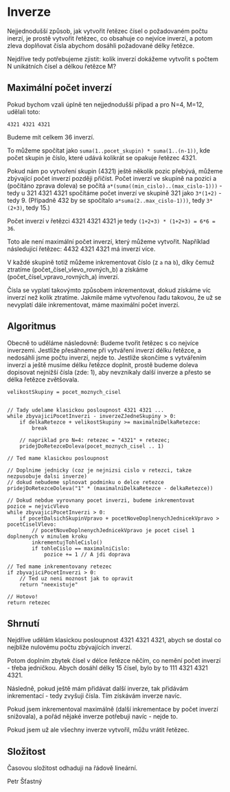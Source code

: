 # Inverze

Nejjednodušší způsob, jak vytvořit řetězec čísel o požadovaném počtu inerzí, je prostě vytvořit řetězec, co obsahuje co nejvíce inverzí, a potom zleva doplňovat čísla abychom dosáhli požadované délky řetězce.

Nejdříve tedy potřebujeme zjistit: kolik inverzí dokážeme vytvořit s počtem N unikátních čísel a délkou řetězce M?

## Maximální počet inverzí

Pokud bychom vzali úplně ten nejjednodušší případ a pro N=4, M=12, udělali toto:

`4321 4321 4321`

Budeme mít celkem 36 inverzí.

To můžeme spočítat jako `suma(1..pocet_skupin) * suma(1..(n-1))`, kde počet skupin je číslo, které udává kolikrát se opakuje řetězec 4321.

Pokud nám po vytvoření skupin (4321) ještě několik pozic přebývá, můžeme zbývající počet inverzí později přičíst. Počet inverzí ve skupině na pozici a (počítáno zprava doleva) se počítá `a*(suma((min_cislo)..(max_cislo-1)))` - tedy u 321 4321 4321 spočítáme počet inverzí ve skupině 321 jako `3*(1+2)` - tedy 9. (Případně 432 by se spočítalo `a*suma(2..max_cislo-1)))`, tedy `3*(2+3)`, tedy 15.)

Počet inverzí v řetězci 4321 4321 4321 je tedy `(1+2+3) * (1+2+3) = 6*6 = 36`. 

Toto ale není maximální počet inverzí, který můžeme vytvořit. Například následující řetězec: 4432 4321 4321 má inverzí více.

V každé skupině totiž můžeme inkrementovat číslo (z `a` na `b`), díky čemuž ztratíme (počet_čísel_vlevo_rovných_b) a získáme (počet_čísel_vpravo_rovných_a) inverzí.

Čísla se vyplatí takovýmto způsobem inkrementovat, dokud získáme víc inverzí než kolik ztratíme. Jakmile máme vytvořenou řadu takovou, že už se nevyplatí dále inkrementovat, máme maximální počet inverzí.

## Algoritmus

Obecně to uděláme následovně: Budeme tvořit řetězec s co nejvíce inverzemi. Jestliže přesáhneme při vytváření inverzí délku řetězce, a nedosáhli jsme počtu inverzí, nejde to. Jestliže skončíme s vytvářením inverzí a ještě musíme délku řetězce doplnit, prostě budeme doleva dopisovat nejnižší čísla (zde: 1), aby nevznikaly další inverze a přesto se délka řetězce zvětšovala.

```
velikostSkupiny = pocet_moznych_cisel


// Tady udelame klasickou posloupnost 4321 4321 ...
while zbyvajiciPocetInverzi - inverzeZJedneSkupiny > 0:
    if delkaRetezce + velikostSkupiny >= maximalniDelkaRetezce:
        break
    
    // napriklad pro N=4: retezec = "4321" + retezec;
    pridejDoRetezceDoleva(pocet_moznych_cisel .. 1)

// Ted mame klasickou posloupnost

// Doplnime jednicky (coz je nejnizsi cislo v retezci, takze nezpusobuje dalsi inverze)
// dokud nebudeme splnovat podminku o delce retezce
pridejDoRetezceDoleva("1" * (maximalniDelkaRetezce - delkaRetezce))

// Dokud nebdue vyrovnany pocet inverzi, budeme inkrementovat
pozice = nejvicVlevo
while zbyvajiciPocetInverzi > 0:
    if pocetDalsichSkupinVpravo + pocetNoveDoplnenychJednicekVpravo > pocetCiselVlevo:
        // pocetNoveDoplnenychJednicekVpravo je pocet cisel 1 doplnenych v minulem kroku
        inkrementujTohleCislo()
        if tohleCislo == maximalniCislo:
            pozice += 1 // A jdi doprava

// Ted mame inkrementovany retezec
if zbyvajiciPocetInverzi > 0:
    // Ted uz neni moznost jak to opravit
    return "neexistuje"

// Hotovo!
return retezec
```

## Shrnutí

Nejdříve udělám klasickou posloupnost 4321 4321 4321, abych se dostal co nejblíže nulovému počtu zbývajících inverzí.

Potom doplním zbytek čísel v délce řetězce něčím, co nemění počet inverzí - třeba jedničkou. Abych dosáhl délky 15 čísel, bylo by to 111 4321 4321 4321.

Následně, pokud ještě mám přidávat další inverze, tak přidávám inkrementací - tedy zvyšuji čísla. Tím získávám inverze navíc.

Pokud jsem inkrementoval maximálně (další inkrementace by počet inverzí snižovala), a pořád nějaké inverze potřebuji navíc - nejde to.

Pokud jsem už ale všechny inverze vytvořil, můžu vrátit řetězec.

## Složitost

Časovou složitost odhaduji na řádově lineární.

Petr Šťastný